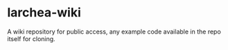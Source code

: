 # larchea-wiki
A wiki repository for public access, any example code available in the repo itself for cloning.
